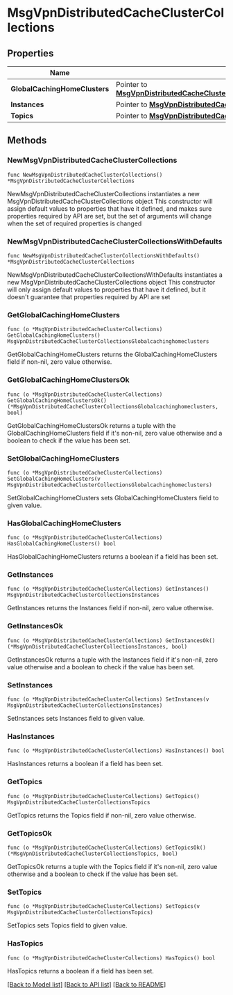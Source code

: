 # MsgVpnDistributedCacheClusterCollections

## Properties

Name | Type | Description | Notes
------------ | ------------- | ------------- | -------------
**GlobalCachingHomeClusters** | Pointer to [**MsgVpnDistributedCacheClusterCollectionsGlobalcachinghomeclusters**](MsgVpnDistributedCacheClusterCollectionsGlobalcachinghomeclusters.md) |  | [optional] 
**Instances** | Pointer to [**MsgVpnDistributedCacheClusterCollectionsInstances**](MsgVpnDistributedCacheClusterCollectionsInstances.md) |  | [optional] 
**Topics** | Pointer to [**MsgVpnDistributedCacheClusterCollectionsTopics**](MsgVpnDistributedCacheClusterCollectionsTopics.md) |  | [optional] 

## Methods

### NewMsgVpnDistributedCacheClusterCollections

`func NewMsgVpnDistributedCacheClusterCollections() *MsgVpnDistributedCacheClusterCollections`

NewMsgVpnDistributedCacheClusterCollections instantiates a new MsgVpnDistributedCacheClusterCollections object
This constructor will assign default values to properties that have it defined,
and makes sure properties required by API are set, but the set of arguments
will change when the set of required properties is changed

### NewMsgVpnDistributedCacheClusterCollectionsWithDefaults

`func NewMsgVpnDistributedCacheClusterCollectionsWithDefaults() *MsgVpnDistributedCacheClusterCollections`

NewMsgVpnDistributedCacheClusterCollectionsWithDefaults instantiates a new MsgVpnDistributedCacheClusterCollections object
This constructor will only assign default values to properties that have it defined,
but it doesn't guarantee that properties required by API are set

### GetGlobalCachingHomeClusters

`func (o *MsgVpnDistributedCacheClusterCollections) GetGlobalCachingHomeClusters() MsgVpnDistributedCacheClusterCollectionsGlobalcachinghomeclusters`

GetGlobalCachingHomeClusters returns the GlobalCachingHomeClusters field if non-nil, zero value otherwise.

### GetGlobalCachingHomeClustersOk

`func (o *MsgVpnDistributedCacheClusterCollections) GetGlobalCachingHomeClustersOk() (*MsgVpnDistributedCacheClusterCollectionsGlobalcachinghomeclusters, bool)`

GetGlobalCachingHomeClustersOk returns a tuple with the GlobalCachingHomeClusters field if it's non-nil, zero value otherwise
and a boolean to check if the value has been set.

### SetGlobalCachingHomeClusters

`func (o *MsgVpnDistributedCacheClusterCollections) SetGlobalCachingHomeClusters(v MsgVpnDistributedCacheClusterCollectionsGlobalcachinghomeclusters)`

SetGlobalCachingHomeClusters sets GlobalCachingHomeClusters field to given value.

### HasGlobalCachingHomeClusters

`func (o *MsgVpnDistributedCacheClusterCollections) HasGlobalCachingHomeClusters() bool`

HasGlobalCachingHomeClusters returns a boolean if a field has been set.

### GetInstances

`func (o *MsgVpnDistributedCacheClusterCollections) GetInstances() MsgVpnDistributedCacheClusterCollectionsInstances`

GetInstances returns the Instances field if non-nil, zero value otherwise.

### GetInstancesOk

`func (o *MsgVpnDistributedCacheClusterCollections) GetInstancesOk() (*MsgVpnDistributedCacheClusterCollectionsInstances, bool)`

GetInstancesOk returns a tuple with the Instances field if it's non-nil, zero value otherwise
and a boolean to check if the value has been set.

### SetInstances

`func (o *MsgVpnDistributedCacheClusterCollections) SetInstances(v MsgVpnDistributedCacheClusterCollectionsInstances)`

SetInstances sets Instances field to given value.

### HasInstances

`func (o *MsgVpnDistributedCacheClusterCollections) HasInstances() bool`

HasInstances returns a boolean if a field has been set.

### GetTopics

`func (o *MsgVpnDistributedCacheClusterCollections) GetTopics() MsgVpnDistributedCacheClusterCollectionsTopics`

GetTopics returns the Topics field if non-nil, zero value otherwise.

### GetTopicsOk

`func (o *MsgVpnDistributedCacheClusterCollections) GetTopicsOk() (*MsgVpnDistributedCacheClusterCollectionsTopics, bool)`

GetTopicsOk returns a tuple with the Topics field if it's non-nil, zero value otherwise
and a boolean to check if the value has been set.

### SetTopics

`func (o *MsgVpnDistributedCacheClusterCollections) SetTopics(v MsgVpnDistributedCacheClusterCollectionsTopics)`

SetTopics sets Topics field to given value.

### HasTopics

`func (o *MsgVpnDistributedCacheClusterCollections) HasTopics() bool`

HasTopics returns a boolean if a field has been set.


[[Back to Model list]](../README.md#documentation-for-models) [[Back to API list]](../README.md#documentation-for-api-endpoints) [[Back to README]](../README.md)


